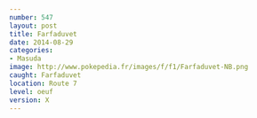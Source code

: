 ```yaml
---
number: 547
layout: post
title: Farfaduvet
date: 2014-08-29
categories:
- Masuda
image: http://www.pokepedia.fr/images/f/f1/Farfaduvet-NB.png
caught: Farfaduvet
location: Route 7
level: oeuf
version: X
---
```


